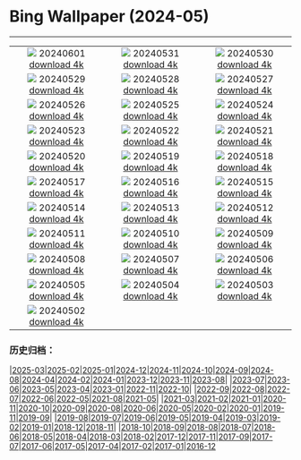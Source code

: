 # Bing Wallpaper (2024-05)
**************
| | | |
| :----: | :----: | :----: |
| ![](https://www.bing.com/th?id=OHR.PrideMonthSF_FR-FR1847983334_1920x1080.jpg) 20240601 [download 4k](https://www.bing.com/th?id=OHR.PrideMonthSF_FR-FR1847983334_UHD.jpg) | ![](https://www.bing.com/th?id=OHR.YorkshireDalesNP_FR-FR1030266814_1920x1080.jpg) 20240531 [download 4k](https://www.bing.com/th?id=OHR.YorkshireDalesNP_FR-FR1030266814_UHD.jpg) | ![](https://www.bing.com/th?id=OHR.Everglades90th_FR-FR1353947188_1920x1080.jpg) 20240530 [download 4k](https://www.bing.com/th?id=OHR.Everglades90th_FR-FR1353947188_UHD.jpg) |
| ![](https://www.bing.com/th?id=OHR.MullOtter_FR-FR1221177605_1920x1080.jpg) 20240529 [download 4k](https://www.bing.com/th?id=OHR.MullOtter_FR-FR1221177605_UHD.jpg) | ![](https://www.bing.com/th?id=OHR.MeteoraMonastery_FR-FR1071148697_1920x1080.jpg) 20240528 [download 4k](https://www.bing.com/th?id=OHR.MeteoraMonastery_FR-FR1071148697_UHD.jpg) | ![](https://www.bing.com/th?id=OHR.Guiana_FR-FR0757423981_1920x1080.jpg) 20240527 [download 4k](https://www.bing.com/th?id=OHR.Guiana_FR-FR0757423981_UHD.jpg) |
| ![](https://www.bing.com/th?id=OHR.MonacoGP_FR-FR9314919538_1920x1080.jpg) 20240526 [download 4k](https://www.bing.com/th?id=OHR.MonacoGP_FR-FR9314919538_UHD.jpg) | ![](https://www.bing.com/th?id=OHR.MoroccoBenhaddou_FR-FR8548629295_1920x1080.jpg) 20240525 [download 4k](https://www.bing.com/th?id=OHR.MoroccoBenhaddou_FR-FR8548629295_UHD.jpg) | ![](https://www.bing.com/th?id=OHR.OrdesaNationalPark_FR-FR8382940670_1920x1080.jpg) 20240524 [download 4k](https://www.bing.com/th?id=OHR.OrdesaNationalPark_FR-FR8382940670_UHD.jpg) |
| ![](https://www.bing.com/th?id=OHR.IndianStarTortoise_FR-FR8197500473_1920x1080.jpg) 20240523 [download 4k](https://www.bing.com/th?id=OHR.IndianStarTortoise_FR-FR8197500473_UHD.jpg) | ![](https://www.bing.com/th?id=OHR.SnowGumTasmania_FR-FR8041530043_1920x1080.jpg) 20240522 [download 4k](https://www.bing.com/th?id=OHR.SnowGumTasmania_FR-FR8041530043_UHD.jpg) | ![](https://www.bing.com/th?id=OHR.MalaysiaTea_FR-FR7897047895_1920x1080.jpg) 20240521 [download 4k](https://www.bing.com/th?id=OHR.MalaysiaTea_FR-FR7897047895_UHD.jpg) |
| ![](https://www.bing.com/th?id=OHR.HoneycombBee_FR-FR7652566648_1920x1080.jpg) 20240520 [download 4k](https://www.bing.com/th?id=OHR.HoneycombBee_FR-FR7652566648_UHD.jpg) | ![](https://www.bing.com/th?id=OHR.VernazzaItaly_FR-FR7493796283_1920x1080.jpg) 20240519 [download 4k](https://www.bing.com/th?id=OHR.VernazzaItaly_FR-FR7493796283_UHD.jpg) | ![](https://www.bing.com/th?id=OHR.MuseumWhale_FR-FR7280247552_1920x1080.jpg) 20240518 [download 4k](https://www.bing.com/th?id=OHR.MuseumWhale_FR-FR7280247552_UHD.jpg) |
| ![](https://www.bing.com/th?id=OHR.TarangireElephants_FR-FR7017565181_1920x1080.jpg) 20240517 [download 4k](https://www.bing.com/th?id=OHR.TarangireElephants_FR-FR7017565181_UHD.jpg) | ![](https://www.bing.com/th?id=OHR.DayOfLight_FR-FR2802585315_1920x1080.jpg) 20240516 [download 4k](https://www.bing.com/th?id=OHR.DayOfLight_FR-FR2802585315_UHD.jpg) | ![](https://www.bing.com/th?id=OHR.BlueCityIndia_FR-FR2415111297_1920x1080.jpg) 20240515 [download 4k](https://www.bing.com/th?id=OHR.BlueCityIndia_FR-FR2415111297_UHD.jpg) |
| ![](https://www.bing.com/th?id=OHR.CarlsbadNP_FR-FR1644664306_1920x1080.jpg) 20240514 [download 4k](https://www.bing.com/th?id=OHR.CarlsbadNP_FR-FR1644664306_UHD.jpg) | ![](https://www.bing.com/th?id=OHR.NamibiaCanyon_FR-FR1473160217_1920x1080.jpg) 20240513 [download 4k](https://www.bing.com/th?id=OHR.NamibiaCanyon_FR-FR1473160217_UHD.jpg) | ![](https://www.bing.com/th?id=OHR.CamargueFlamingos_FR-FR0995673980_1920x1080.jpg) 20240512 [download 4k](https://www.bing.com/th?id=OHR.CamargueFlamingos_FR-FR0995673980_UHD.jpg) |
| ![](https://www.bing.com/th?id=OHR.TexasIndigoBunting_FR-FR9846433348_1920x1080.jpg) 20240511 [download 4k](https://www.bing.com/th?id=OHR.TexasIndigoBunting_FR-FR9846433348_UHD.jpg) | ![](https://www.bing.com/th?id=OHR.MisoolRajaAmpat_FR-FR9641192055_1920x1080.jpg) 20240510 [download 4k](https://www.bing.com/th?id=OHR.MisoolRajaAmpat_FR-FR9641192055_UHD.jpg) | ![](https://www.bing.com/th?id=OHR.EmirganPark_FR-FR7936573020_1920x1080.jpg) 20240509 [download 4k](https://www.bing.com/th?id=OHR.EmirganPark_FR-FR7936573020_UHD.jpg) |
| ![](https://www.bing.com/th?id=OHR.PortMarseille_FR-FR7677158916_1920x1080.jpg) 20240508 [download 4k](https://www.bing.com/th?id=OHR.PortMarseille_FR-FR7677158916_UHD.jpg) | ![](https://www.bing.com/th?id=OHR.LittleDuckling_FR-FR7460969875_1920x1080.jpg) 20240507 [download 4k](https://www.bing.com/th?id=OHR.LittleDuckling_FR-FR7460969875_UHD.jpg) | ![](https://www.bing.com/th?id=OHR.TheRoachesPeakDistrict_FR-FR7206874137_1920x1080.jpg) 20240506 [download 4k](https://www.bing.com/th?id=OHR.TheRoachesPeakDistrict_FR-FR7206874137_UHD.jpg) |
| ![](https://www.bing.com/th?id=OHR.SanMiguelAllende_FR-FR6896201862_1920x1080.jpg) 20240505 [download 4k](https://www.bing.com/th?id=OHR.SanMiguelAllende_FR-FR6896201862_UHD.jpg) | ![](https://www.bing.com/th?id=OHR.JediMonastery_FR-FR5584493492_1920x1080.jpg) 20240504 [download 4k](https://www.bing.com/th?id=OHR.JediMonastery_FR-FR5584493492_UHD.jpg) | ![](https://www.bing.com/th?id=OHR.SonoranSpring_FR-FR5225084633_1920x1080.jpg) 20240503 [download 4k](https://www.bing.com/th?id=OHR.SonoranSpring_FR-FR5225084633_UHD.jpg) |
| ![](https://www.bing.com/th?id=OHR.CratersOfTheMoon_FR-FR1896950585_1920x1080.jpg) 20240502 [download 4k](https://www.bing.com/th?id=OHR.CratersOfTheMoon_FR-FR1896950585_UHD.jpg) |  |  |

### 历史归档：

|[2025-03](bing/2025-03/2025-03.md)|[2025-02](bing/2025-02/2025-02.md)|[2025-01](bing/2025-01/2025-01.md)|[2024-12](bing/2024-12/2024-12.md)|[2024-11](bing/2024-11/2024-11.md)|[2024-10](bing/2024-10/2024-10.md)|[2024-09](bing/2024-09/2024-09.md)|[2024-08](bing/2024-08/2024-08.md)|[2024-04](bing/2024-04/2024-04.md)|[2024-02](bing/2024-02/2024-02.md)|[2024-01](bing/2024-01/2024-01.md)|[2023-12](bing/2023-12/2023-12.md)|[2023-11](bing/2023-11/2023-11.md)|[2023-08](bing/2023-08/2023-08.md)|
|[2023-07](bing/2023-07/2023-07.md)|[2023-06](bing/2023-06/2023-06.md)|[2023-05](bing/2023-05/2023-05.md)|[2023-04](bing/2023-04/2023-04.md)|[2023-01](bing/2023-01/2023-01.md)|[2022-11](bing/2022-11/2022-11.md)|[2022-10](bing/2022-10/2022-10.md)|
|[2022-09](bing/2022-09/2022-09.md)|[2022-08](bing/2022-08/2022-08.md)|[2022-07](bing/2022-07/2022-07.md)|[2022-06](bing/2022-06/2022-06.md)|[2022-05](bing/2022-05/2022-05.md)|[2021-08](bing/2021-08/2021-08.md)|[2021-05](bing/2021-05/2021-05.md)|
|[2021-03](bing/2021-03/2021-03.md)|[2021-02](bing/2021-02/2021-02.md)|[2021-01](bing/2021-01/2021-01.md)|[2020-11](bing/2020-11/2020-11.md)|[2020-10](bing/2020-10/2020-10.md)|[2020-09](bing/2020-09/2020-09.md)|[2020-08](bing/2020-08/2020-08.md)|[2020-06](bing/2020-06/2020-06.md)|[2020-05](bing/2020-05/2020-05.md)|[2020-02](bing/2020-02/2020-02.md)|[2020-01](bing/2020-01/2020-01.md)|[2019-11](bing/2019-11/2019-11.md)|[2019-09](bing/2019-09/2019-09.md)|
|[2019-08](bing/2019-08/2019-08.md)|[2019-07](bing/2019-07/2019-07.md)|[2019-06](bing/2019-06/2019-06.md)|[2019-05](bing/2019-05/2019-05.md)|[2019-04](bing/2019-04/2019-04.md)|[2019-03](bing/2019-03/2019-03.md)|[2019-02](bing/2019-02/2019-02.md)|[2019-01](bing/2019-01/2019-01.md)|[2018-12](bing/2018-12/2018-12.md)|[2018-11](bing/2018-11/2018-11.md)|
|[2018-10](bing/2018-10/2018-10.md)|[2018-09](bing/2018-09/2018-09.md)|[2018-08](bing/2018-08/2018-08.md)|[2018-07](bing/2018-07/2018-07.md)|[2018-06](bing/2018-06/2018-06.md)|[2018-05](bing/2018-05/2018-05.md)|[2018-04](bing/2018-04/2018-04.md)|[2018-03](bing/2018-03/2018-03.md)|[2018-02](bing/2018-02/2018-02.md)|[2017-12](bing/2017-12/2017-12.md)|[2017-11](bing/2017-11/2017-11.md)|[2017-09](bing/2017-09/2017-09.md)|[2017-07](bing/2017-07/2017-07.md)|[2017-06](bing/2017-06/2017-06.md)|[2017-05](bing/2017-05/2017-05.md)|[2017-04](bing/2017-04/2017-04.md)|[2017-02](bing/2017-02/2017-02.md)|[2017-01](bing/2017-01/2017-01.md)|[2016-12](bing/2016-12/2016-12.md)
